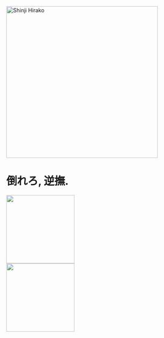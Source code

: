 <div style="display: inline_block">
  <img width="400px"align="center" alt="Shinji Hirako" src="https://pa1.aminoapps.com/6743/1cd54752d7df691b91aee6227263184127d15d90_00.gif"
</div>

<h1> 倒れろ, 逆撫.</h1>

<div>
  <a href="https://github.com/luqinhasdev">
  <img height="180em" src="https://github-readme-stats.vercel.app/api?username=luqinhasdev&show_icons=true&theme=dark"> <br>
  <img height="180em" src="https://github-readme-stats.vercel.app/api/top-langs/?username=lucasweidmann008&layout=compact&show_icons=true&theme=dark">
</div>
